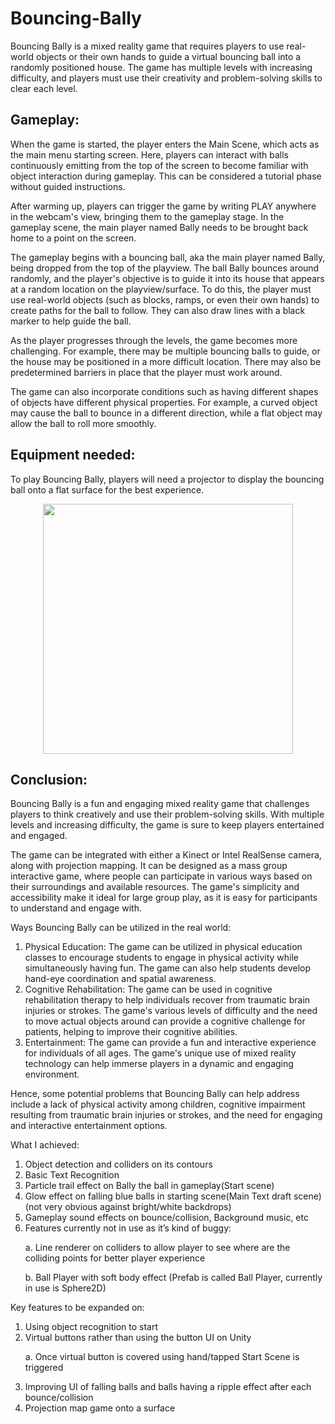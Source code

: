 # Bouncing-Bally
Bouncing Bally is a mixed reality game that requires players to use real-world objects or their own hands to guide a virtual bouncing ball into a randomly positioned house. The game has multiple levels with increasing difficulty, and players must use their creativity and problem-solving skills to clear each level.

## Gameplay: 
When the game is started, the player enters the Main Scene, which acts as the main menu starting screen. Here, players can interact with balls continuously emitting from the top of the screen to become familiar with object interaction during gameplay. This can be considered a tutorial phase without guided instructions.

After warming up, players can trigger the game by writing PLAY anywhere in the webcam's view, bringing them to the gameplay stage. In the gameplay scene, the main player named Bally needs to be brought back home to a point on the screen.

The gameplay begins with a bouncing ball, aka the main player named Bally, being dropped from the top of the playview. The ball Bally bounces around randomly, and the player's objective is to guide it into its house that appears at a random location on the playview/surface. To do this, the player must use real-world objects (such as blocks, ramps, or even their own hands) to create paths for the ball to follow. They can also draw lines with a black marker to help guide the ball.

As the player progresses through the levels, the game becomes more challenging. For example, there may be multiple bouncing balls to guide, or the house may be positioned in a more difficult location. There may also be predetermined barriers in place that the player must work around.

The game can also incorporate conditions such as having different shapes of objects have different physical properties. For example, a curved object may cause the ball to bounce in a different direction, while a flat object may allow the ball to roll more smoothly.

## Equipment needed: 
To play Bouncing Bally, players will need a projector to display the bouncing ball onto a flat surface for the best experience.
<p align="center">
<img src= "https://github.com/haidilaoo/Bouncing-Bally/assets/96616994/435cdffc-ae55-40c0-8249-92479df8b49c"  width="400" height="400" />
</p>

## Conclusion: 
Bouncing Bally is a fun and engaging mixed reality game that challenges players to think creatively and use their problem-solving skills. With multiple levels and increasing difficulty, the game is sure to keep players entertained and engaged.

The game can be integrated with either a Kinect or Intel RealSense camera, along with projection mapping. It can be designed as a mass group interactive game, where people can participate in various ways based on their surroundings and available resources. The game's simplicity and accessibility make it ideal for large group play, as it is easy for participants to understand and engage with.

Ways Bouncing Bally can be utilized in the real world:

1. Physical Education: The game can be utilized in physical education classes to
encourage students to engage in physical activity while simultaneously having
fun. The game can also help students develop hand-eye coordination and spatial
awareness.
2. Cognitive Rehabilitation: The game can be used in cognitive rehabilitation
therapy to help individuals recover from traumatic brain injuries or strokes. The
game's various levels of difficulty and the need to move actual objects around
can provide a cognitive challenge for patients, helping to improve their cognitive
abilities.
3. Entertainment: The game can provide a fun and interactive experience for
individuals of all ages. The game's unique use of mixed reality technology can
help immerse players in a dynamic and engaging environment.

Hence, some potential problems that Bouncing Bally can help address include a lack of physical activity among children, cognitive impairment resulting from traumatic brain injuries or strokes, and the need for engaging and interactive entertainment options.

What I achieved:
1. Object detection and colliders on its contours
2. Basic Text Recognition
3. Particle trail effect on Bally the ball in gameplay(Start scene)
4. Glow effect on falling blue balls in starting scene(Main Text draft scene) (not very
obvious against bright/white backdrops)
5. Gameplay sound effects on bounce/collision, Background music, etc
6. Features currently not in use as it’s kind of buggy: </p>
  a. Line renderer on colliders to allow player to see where are the colliding
     points for better player experience </p>
  b. Ball Player with soft body effect (Prefab is called Ball Player, currently in
     use is Sphere2D)

Key features to be expanded on:
1. Using object recognition to start
2. Virtual buttons rather than using the button UI on Unity </p>
a. Once virtual button is covered using hand/tapped Start Scene is triggered </p>
3. Improving UI of falling balls and balls having a ripple effect after each
bounce/collision
4. Projection map game onto a surface


